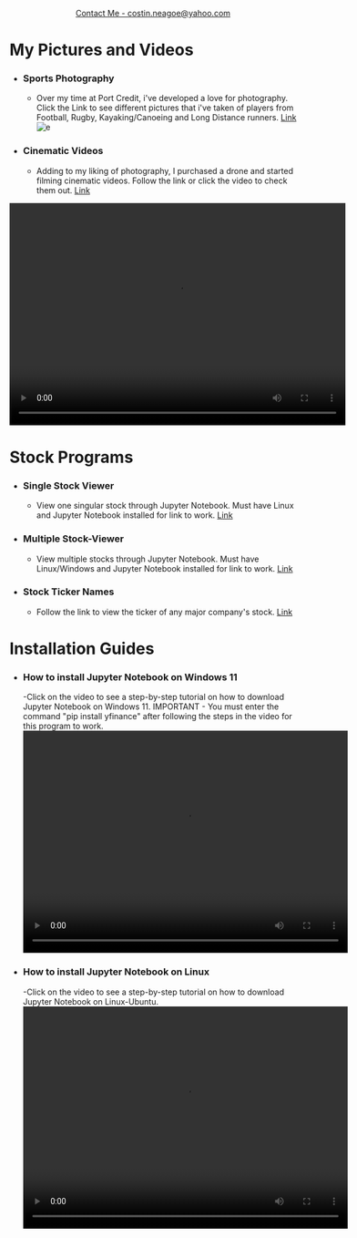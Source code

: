 

<p align="center">
    <a href="https://mail.google.com/mail/u/0/?fs=1&to=788513@pdsb.net&tf=cm">Contact Me - costin.neagoe@yahoo.com</a>
</p>

#  My Pictures and Videos
- ### Sports Photography
  - Over my time at Port Credit, i've developed a love for photography. Click the Link to see different pictures that i've taken of players from Football, Rugby, Kayaking/Canoeing and Long Distance runners.
      [Link](https://drive.google.com/drive/folders/15K9dY2IpA7PAkg2Fk9Cazenigmi4cxP5?usp=drive_link)
![e](IMGL6347.jpg)

- ### Cinematic Videos
  - Adding to my liking of photography, I purchased a drone and started filming cinematic videos. Follow the link or click the video to check them out.
  [Link](https://drive.google.com/drive/folders/1-2kOdHDsvPd6vPiCYo6j8hLZmPwcIxvy)
<video width="590" height="390" controls>
  <source src="copy_6ADF3497-8841-4272-A835-B51B0F4CD40F(2)(1)(2)(2).mp4" type="video/mp4">
  Your browser does not support the video tag.
</video>

  
# Stock Programs
- ### Single Stock Viewer 
  - View one singular stock through Jupyter Notebook. Must have Linux and Jupyter Notebook installed for link to work.
    [Link](https://drive.google.com/file/d/1hgY18VRMeKo4JZLH4pFuF0YD6mju-egW/view?usp=drive_link)

- ### Multiple Stock-Viewer 
  - View multiple stocks through Jupyter Notebook. Must have Linux/Windows and Jupyter Notebook installed for link to work.
    [Link](https://drive.google.com/file/d/1ZphODmt6-W7l8eRgL7Zc7igGib178uKP/view?usp=drive_link)

- ### Stock Ticker Names
    - Follow the link to view the ticker of any major company's stock.
      [Link](https://stockanalysis.com/stocks/)


# Installation Guides 
- ### How to install Jupyter Notebook on Windows 11
   -Click on the video to see a step-by-step tutorial on how to download Jupyter Notebook on Windows 11. IMPORTANT - You  must enter the command "pip install yfinance" after following the steps in the video for this program to work. 
  <video width="570" height="390" controls>
  <source src="videoplayback.mp4" type="video/mp4">
  Your browser does not support video tags.   



- ### How to install Jupyter Notebook on Linux
   -Click on the video to see a step-by-step tutorial on how to download Jupyter Notebook on Linux-Ubuntu.
  <video width="570" height="390" controls>
  <source src="Installing Jupyter Notebook on Ubuntu! 720.mp4" type="video/mp4">
  Your browser does not support the video tag.



